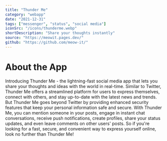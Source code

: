 ```yaml
---
title: "Thunder Me"
category: "webapp"
date: "2021-12-31"
tags: ["messenger", "status", "social media"]
iconSrc: "/icons/thunderme.webp"
shortDescription: "Share your thoughts instantly"
source: "https://meowit.pages.dev/"
github: "https://github.com/meow-it/"
---
```


# About the App

Introducing Thunder Me - the lightning-fast social media app that lets you share your thoughts and ideas with the world in real-time. Similar to Twitter, Thunder Me offers a streamlined platform for users to express themselves, connect with others, and stay up-to-date with the latest news and trends. But Thunder Me goes beyond Twitter by providing enhanced security features that keep your personal information safe and secure. With Thunder Me, you can mention someone in your posts, engage in instant chat conversations, receive push notifications, create profiles, share your status updates, and even leave comments on other users' posts. So if you're looking for a fast, secure, and convenient way to express yourself online, look no further than Thunder Me!